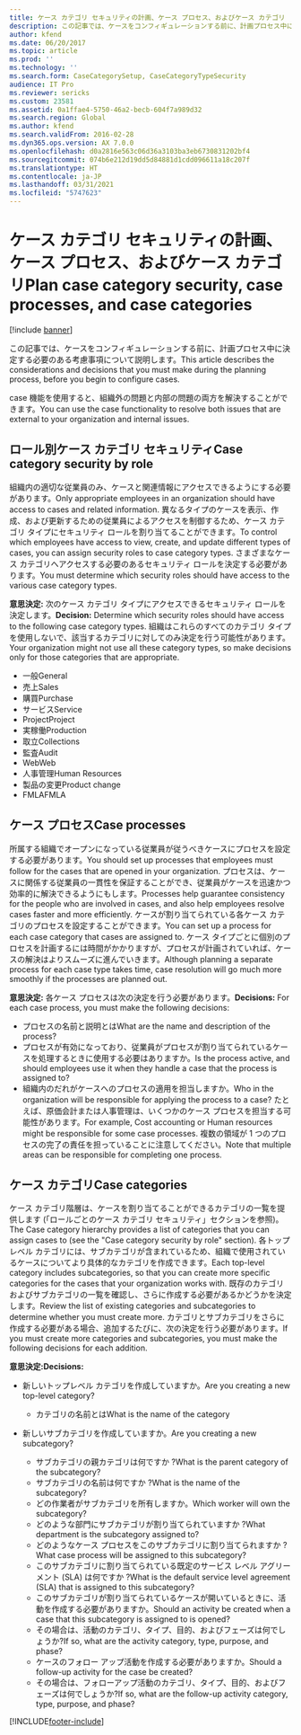 ```yaml
---
title: ケース カテゴリ セキュリティの計画、ケース プロセス、およびケース カテゴリ
description: この記事では、ケースをコンフィギュレーションする前に、計画プロセス中に決定する必要のある考慮事項について説明します。
author: kfend
ms.date: 06/20/2017
ms.topic: article
ms.prod: ''
ms.technology: ''
ms.search.form: CaseCategorySetup, CaseCategoryTypeSecurity
audience: IT Pro
ms.reviewer: sericks
ms.custom: 23581
ms.assetid: 0a1ffae4-5750-46a2-becb-604f7a989d32
ms.search.region: Global
ms.author: kfend
ms.search.validFrom: 2016-02-28
ms.dyn365.ops.version: AX 7.0.0
ms.openlocfilehash: d0a2816e563c06d36a3103ba3eb6730831202bf4
ms.sourcegitcommit: 074b6e212d19dd5d84881d1cdd096611a18c207f
ms.translationtype: HT
ms.contentlocale: ja-JP
ms.lasthandoff: 03/31/2021
ms.locfileid: "5747623"
---
```

# <a name="plan-case-category-security-case-processes-and-case-categories"></a><span data-ttu-id="96d68-103">ケース カテゴリ セキュリティの計画、ケース プロセス、およびケース カテゴリ</span><span class="sxs-lookup"><span data-stu-id="96d68-103">Plan case category security, case processes, and case categories</span></span>

[!include [banner](../includes/banner.md)]

<span data-ttu-id="96d68-104">この記事では、ケースをコンフィギュレーションする前に、計画プロセス中に決定する必要のある考慮事項について説明します。</span><span class="sxs-lookup"><span data-stu-id="96d68-104">This article describes the considerations and decisions that you must make during the planning process, before you begin to configure cases.</span></span>

<span data-ttu-id="96d68-105">case 機能を使用すると、組織外の問題と内部の問題の両方を解決することができます。</span><span class="sxs-lookup"><span data-stu-id="96d68-105">You can use the case functionality to resolve both issues that are external to your organization and internal issues.</span></span>

## <a name="case-category-security-by-role"></a><span data-ttu-id="96d68-106">ロール別ケース カテゴリ セキュリティ</span><span class="sxs-lookup"><span data-stu-id="96d68-106">Case category security by role</span></span>

<span data-ttu-id="96d68-107">組織内の適切な従業員のみ、ケースと関連情報にアクセスできるようにする必要があります。</span><span class="sxs-lookup"><span data-stu-id="96d68-107">Only appropriate employees in an organization should have access to cases and related information.</span></span> <span data-ttu-id="96d68-108">異なるタイプのケースを表示、作成、および更新するための従業員によるアクセスを制御するため、ケース カテゴリ タイプにセキュリティ ロールを割り当てることができます。</span><span class="sxs-lookup"><span data-stu-id="96d68-108">To control which employees have access to view, create, and update different types of cases, you can assign security roles to case category types.</span></span> <span data-ttu-id="96d68-109">さまざまなケース カテゴリへアクセスする必要のあるセキュリティ ロールを決定する必要があります。</span><span class="sxs-lookup"><span data-stu-id="96d68-109">You must determine which security roles should have access to the various case category types.</span></span>

<span data-ttu-id="96d68-110">**意思決定:** 次のケース カテゴリ タイプにアクセスできるセキュリティ ロールを決定します。</span><span class="sxs-lookup"><span data-stu-id="96d68-110">**Decision:** Determine which security roles should have access to the following case category types.</span></span> <span data-ttu-id="96d68-111">組織はこれらのすべてのカテゴリ タイプを使用しないで、該当するカテゴリに対してのみ決定を行う可能性があります。</span><span class="sxs-lookup"><span data-stu-id="96d68-111">Your organization might not use all these category types, so make decisions only for those categories that are appropriate.</span></span>

- <span data-ttu-id="96d68-112">一般</span><span class="sxs-lookup"><span data-stu-id="96d68-112">General</span></span>
- <span data-ttu-id="96d68-113">売上</span><span class="sxs-lookup"><span data-stu-id="96d68-113">Sales</span></span>
- <span data-ttu-id="96d68-114">購買</span><span class="sxs-lookup"><span data-stu-id="96d68-114">Purchase</span></span>
- <span data-ttu-id="96d68-115">サービス</span><span class="sxs-lookup"><span data-stu-id="96d68-115">Service</span></span>
- <span data-ttu-id="96d68-116">Project</span><span class="sxs-lookup"><span data-stu-id="96d68-116">Project</span></span>
- <span data-ttu-id="96d68-117">実稼働</span><span class="sxs-lookup"><span data-stu-id="96d68-117">Production</span></span>
- <span data-ttu-id="96d68-118">取立</span><span class="sxs-lookup"><span data-stu-id="96d68-118">Collections</span></span>
- <span data-ttu-id="96d68-119">監査</span><span class="sxs-lookup"><span data-stu-id="96d68-119">Audit</span></span>
- <span data-ttu-id="96d68-120">Web</span><span class="sxs-lookup"><span data-stu-id="96d68-120">Web</span></span>
- <span data-ttu-id="96d68-121">人事管理</span><span class="sxs-lookup"><span data-stu-id="96d68-121">Human Resources</span></span>
- <span data-ttu-id="96d68-122">製品の変更</span><span class="sxs-lookup"><span data-stu-id="96d68-122">Product change</span></span>
- <span data-ttu-id="96d68-123">FMLA</span><span class="sxs-lookup"><span data-stu-id="96d68-123">FMLA</span></span>

## <a name="case-processes"></a><span data-ttu-id="96d68-124">ケース プロセス</span><span class="sxs-lookup"><span data-stu-id="96d68-124">Case processes</span></span>

<span data-ttu-id="96d68-125">所属する組織でオープンになっている従業員が従うべきケースにプロセスを設定する必要があります。</span><span class="sxs-lookup"><span data-stu-id="96d68-125">You should set up processes that employees must follow for the cases that are opened in your organization.</span></span> <span data-ttu-id="96d68-126">プロセスは、ケースに関係する従業員の一貫性を保証することができ、従業員がケースを迅速かつ効率的に解決できるようにもします。</span><span class="sxs-lookup"><span data-stu-id="96d68-126">Processes help guarantee consistency for the people who are involved in cases, and also help employees resolve cases faster and more efficiently.</span></span> <span data-ttu-id="96d68-127">ケースが割り当てられている各ケース カテゴリのプロセスを設定することができます。</span><span class="sxs-lookup"><span data-stu-id="96d68-127">You can set up a process for each case category that cases are assigned to.</span></span> <span data-ttu-id="96d68-128">ケース タイプごとに個別のプロセスを計画するには時間がかかりますが、プロセスが計画されていれば、ケースの解決はよりスムーズに進んでいきます。</span><span class="sxs-lookup"><span data-stu-id="96d68-128">Although planning a separate process for each case type takes time, case resolution will go much more smoothly if the processes are planned out.</span></span>

<span data-ttu-id="96d68-129">**意思決定:** 各ケース プロセスは次の決定を行う必要があります。</span><span class="sxs-lookup"><span data-stu-id="96d68-129">**Decisions:** For each case process, you must make the following decisions:</span></span>

- <span data-ttu-id="96d68-130">プロセスの名前と説明とは</span><span class="sxs-lookup"><span data-stu-id="96d68-130">What are the name and description of the process?</span></span>
- <span data-ttu-id="96d68-131">プロセスが有効になっており、従業員がプロセスが割り当てられているケースを処理するときに使用する必要はありますか。</span><span class="sxs-lookup"><span data-stu-id="96d68-131">Is the process active, and should employees use it when they handle a case that the process is assigned to?</span></span>
- <span data-ttu-id="96d68-132">組織内のだれがケースへのプロセスの適用を担当しますか。</span><span class="sxs-lookup"><span data-stu-id="96d68-132">Who in the organization will be responsible for applying the process to a case?</span></span> <span data-ttu-id="96d68-133">たとえば、原価会計または人事管理は、いくつかのケース プロセスを担当する可能性があります。</span><span class="sxs-lookup"><span data-stu-id="96d68-133">For example, Cost accounting or Human resources might be responsible for some case processes.</span></span> <span data-ttu-id="96d68-134">複数の領域が 1 つのプロセスの完了の責任を担っていることに注意してください。</span><span class="sxs-lookup"><span data-stu-id="96d68-134">Note that multiple areas can be responsible for completing one process.</span></span>

## <a name="case-categories"></a><span data-ttu-id="96d68-135">ケース カテゴリ</span><span class="sxs-lookup"><span data-stu-id="96d68-135">Case categories</span></span>

<span data-ttu-id="96d68-136">ケース カテゴリ階層は、ケースを割り当てることができるカテゴリの一覧を提供します (「ロールごとのケース カテゴリ セキュリティ」セクションを参照)。</span><span class="sxs-lookup"><span data-stu-id="96d68-136">The Case category hierarchy provides a list of categories that you can assign cases to (see the "Case category security by role" section).</span></span> <span data-ttu-id="96d68-137">各トップレベル カテゴリには、サブカテゴリが含まれているため、組織で使用されているケースについてより具体的なカテゴリを作成できます。</span><span class="sxs-lookup"><span data-stu-id="96d68-137">Each top-level category includes subcategories, so that you can create more specific categories for the cases that your organization works with.</span></span> <span data-ttu-id="96d68-138">既存のカテゴリおよびサブカテゴリの一覧を確認し、さらに作成する必要があるかどうかを決定します。</span><span class="sxs-lookup"><span data-stu-id="96d68-138">Review the list of existing categories and subcategories to determine whether you must create more.</span></span> <span data-ttu-id="96d68-139">カテゴリとサブカテゴリをさらに作成する必要がある場合、追加するたびに、次の決定を行う必要があります。</span><span class="sxs-lookup"><span data-stu-id="96d68-139">If you must create more categories and subcategories, you must make the following decisions for each addition.</span></span>

<span data-ttu-id="96d68-140">**意思決定:**</span><span class="sxs-lookup"><span data-stu-id="96d68-140">**Decisions:**</span></span>

- <span data-ttu-id="96d68-141">新しいトップレベル カテゴリを作成していますか。</span><span class="sxs-lookup"><span data-stu-id="96d68-141">Are you creating a new top-level category?</span></span>

    - <span data-ttu-id="96d68-142">カテゴリの名前とは</span><span class="sxs-lookup"><span data-stu-id="96d68-142">What is the name of the category</span></span>

- <span data-ttu-id="96d68-143">新しいサブカテゴリを作成していますか。</span><span class="sxs-lookup"><span data-stu-id="96d68-143">Are you creating a new subcategory?</span></span>

    - <span data-ttu-id="96d68-144">サブカテゴリの親カテゴリは何ですか ?</span><span class="sxs-lookup"><span data-stu-id="96d68-144">What is the parent category of the subcategory?</span></span>
    - <span data-ttu-id="96d68-145">サブカテゴリの名前は何ですか ?</span><span class="sxs-lookup"><span data-stu-id="96d68-145">What is the name of the subcategory?</span></span>
    - <span data-ttu-id="96d68-146">どの作業者がサブカテゴリを所有しますか。</span><span class="sxs-lookup"><span data-stu-id="96d68-146">Which worker will own the subcategory?</span></span>
    - <span data-ttu-id="96d68-147">どのような部門にサブカテゴリが割り当てられていますか ?</span><span class="sxs-lookup"><span data-stu-id="96d68-147">What department is the subcategory assigned to?</span></span>
    - <span data-ttu-id="96d68-148">どのようなケース プロセスをこのサブカテゴリに割り当てられますか ?</span><span class="sxs-lookup"><span data-stu-id="96d68-148">What case process will be assigned to this subcategory?</span></span>
    - <span data-ttu-id="96d68-149">このサブカテゴリに割り当てられている既定のサービス レベル アグリーメント (SLA) は何ですか ?</span><span class="sxs-lookup"><span data-stu-id="96d68-149">What is the default service level agreement (SLA) that is assigned to this subcategory?</span></span>
    - <span data-ttu-id="96d68-150">このサブカテゴリが割り当てられているケースが開いているときに、活動を作成する必要がありますか。</span><span class="sxs-lookup"><span data-stu-id="96d68-150">Should an activity be created when a case that this subcategory is assigned to is opened?</span></span>
    - <span data-ttu-id="96d68-151">その場合は、活動のカテゴリ、タイプ、目的、およびフェーズは何でしょうか?</span><span class="sxs-lookup"><span data-stu-id="96d68-151">If so, what are the activity category, type, purpose, and phase?</span></span>
    - <span data-ttu-id="96d68-152">ケースのフォロー アップ活動を作成する必要がありますか。</span><span class="sxs-lookup"><span data-stu-id="96d68-152">Should a follow-up activity for the case be created?</span></span>
    - <span data-ttu-id="96d68-153">その場合は、フォローアップ活動のカテゴリ、タイプ、目的、およびフェーズは何でしょうか?</span><span class="sxs-lookup"><span data-stu-id="96d68-153">If so, what are the follow-up activity category, type, purpose, and phase?</span></span>


[!INCLUDE[footer-include](../../../includes/footer-banner.md)]